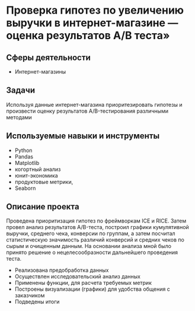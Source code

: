 # Проверка гипотез по увеличению выручки в интернет-магазине — оценка результатов A/B теста»

## Сферы деятельности
* Интернет-магазины

## Задачи
Используя данные интернет-магазина приоритезировать гипотезы и произвести оценку результатов A/B-тестирования различными методами

## Используемые навыки и инструменты
* Python
* Pandas
* Matplotlib
* когортный анализ
* юнит-экономика
* продуктовые метрики,
* Seaborn

## Описание проекта
Проведена приоритизация гипотез по фреймворкам ICE и RICE. Затем провел анализ результатов A/B-теста, построил графики кумулятивной выручки, среднего чека, конверсии по группам, а затем посчитал статистическую значимость различий конверсий и средних чеков по сырым и очищенным данным. На основании анализа мной было принято решение о нецелесообразности дальнейшего проведения теста.
* Реализована предобработка данных
* Осуществлен исследовательский анализ данных
* Применены функции, для расчета требуемых метрик
* Построены визуализации (графики) для удобства общения с заказчиком
* Подведены итоги
